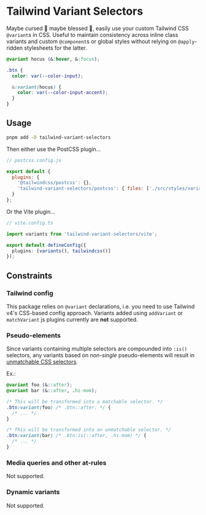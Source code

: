 # Tailwind Variant Selectors

Maybe cursed 🤮 maybe blessed 🤩, easily use your custom Tailwind CSS `@variant`s in CSS. Useful to
maintain consistency across inline class variants and custom `@component`s or global styles without
relying on `@apply`-ridden stylesheets for the latter.

```css
@variant hocus (&:hover, &:focus);

.btn {
  color: var(--color-input);

  &:variant(hocus) {
    color: var(--color-input-accent);
  }
}
```

## Usage

```bash
pnpm add -D tailwind-variant-selectors
```

Then either use the PostCSS plugin...

```js
// postcss.config.js

export default {
  plugins: {
    '@tailwindcss/postcss': {},
    'tailwind-variant-selectors/postcss': { files: ['./src/styles/variants.css'] }
  }
};
```

Or the Vite plugin...

```ts
// vite.config.ts

import variants from 'tailwind-variant-selectors/vite';

export default defineConfig({
  plugins: [variants(), tailwindcss()]
});
```

## Constraints

### Tailwind config

This package relies on `@variant` declarations, i.e. you need to use Tailwind v4's CSS-based config
approach. Variants added using `addVariant` or `matchVariant` js plugins currently are **not**
supported.

### Pseudo-elements

Since variants containing multiple selectors are compounded into `:is()` selectors, any variants
based on _non-single_ pseudo-elements will result in
[unmatchable CSS selectors](https://developer.mozilla.org/en-US/docs/Web/CSS/:is#is_does_not_select_pseudo-elements).

Ex.:

```css
@variant foo (&::after);
@variant bar (&::after, .hi-mom);

/* This will be transformed into a matchable selector. */
.btn:variant(foo) /* .btn::after. */ {
  /* ... */
}

/* This will be transformed into an unmatchable selector. */
.btn:variant(bar) /* .btn:is(::after, .hi-mom) */ {
  /* ... */
}
```

### Media queries and other at-rules

Not supported.

### Dynamic variants

Not supported.
